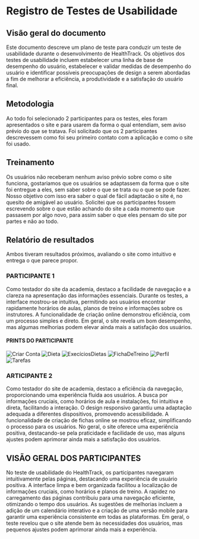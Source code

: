 # Registro de Testes de Usabilidade

## Visão geral do documento

Este documento descreve um plano de teste para conduzir um teste de usabilidade durante o desenvolvimento de HealthTrack. Os objetivos dos testes de usabilidade incluem estabelecer uma linha de base de desempenho do usuário, estabelecer e validar medidas de desempenho do usuário e identificar possíveis preocupações de design a serem abordadas a fim de melhorar a eficiência, a produtividade e a satisfação do usuário final.

## Metodologia

  Ao todo foi selecionado 2 participantes para os testes, eles foram apresentados o site e para usarem da forma o qual entendiam, sem aviso prévio do que se tratava.
  Foi solicitado que os 2 participantes descrevessem como foi seu primeiro contato com a aplicação e como o site foi usado.

## Treinamento

   Os usuários não receberam nenhum aviso prévio sobre como o site funciona, gostariamos que os usuários se adaptassem da forma que o site foi entregue a eles, sem saber sobre o que se trata ou o que se pode fazer. Nosso objetivo com isso era saber o qual de fácil adaptacão o site é, no quesito de amigável ao usuário.  Solicitei que os participantes fossem escrevendo sobre o que estão achando do site a cada momento que passasem por algo novo, para assim saber o que eles pensam do site por partes e não ao todo.

## Relatório de resultados

  Ambos tiveram resultados próximos, avaliando o site como intuitivo e entrega o que parece propor.

### PARTICIPANTE 1

  Como testador do site da academia, destaco a facilidade de navegação e a clareza na apresentação das informações essenciais. Durante os testes, a interface mostrou-se intuitiva, permitindo aos usuários encontrar rapidamente horários de aulas, planos de treino e informações sobre os instrutores. A funcionalidade de criação online demonstrou eficiência, com um processo simples e direto. Em geral, o site revela um bom desempenho, mas algumas melhorias podem elevar ainda mais a satisfação dos usuários.
  
#### PRINTS DO PARTICIPANTE

  ![Criar Conta](/img-Teste%20de%20Usabalidade/criar%20conta.jpg)
  ![Dieta](/img-Teste%20de%20Usabalidade/dieta.jpg)
  ![ExecíciosDietas](/img-Teste%20de%20Usabalidade/exercicios%20dieta%20videos.jpg)
  ![FichaDeTreino](/img-Teste%20de%20Usabalidade/ficha%20de%20treino.jpg)
  ![Perfil](/img-Teste%20de%20Usabalidade/perfil.jpg)
  ![Tarefas](/img-Teste%20de%20Usabalidade/tarefas.jpg)

### ARTICIPANTE 2

  Como testador do site de academia, destaco a eficiência da navegação, proporcionando uma experiência fluida aos usuários. A busca por informações cruciais, como horários de aula e instalações, foi intuitiva e direta, facilitando a interação. O design responsivo garantiu uma adaptação adequada a diferentes dispositivos, promovendo acessibilidade. A funcionalidade de criação de fichas online se mostrou eficaz, simplificando o processo para os usuários. No geral, o site oferece uma experiência positiva, destacando-se pela praticidade e facilidade de uso, mas alguns ajustes podem aprimorar ainda mais a satisfação dos usuários.

## VISÃO GERAL DOS PARTICIPANTES

  No teste de usabilidade do HealthTrack, os participantes navegaram intuitivamente pelas páginas, destacando uma experiência de usuário positiva. A interface limpa e bem organizada facilitou a localização de informações cruciais, como horários e planos de treino. A rapidez no carregamento das páginas contribuiu para uma navegação eficiente, otimizando o tempo dos usuários. As sugestões de melhorias incluem a adição de um calendário interativo e a criação de uma versão mobile para garantir uma experiência consistente em todas as plataformas. Em geral, o teste revelou que o site atende bem às necessidades dos usuários, mas pequenos ajustes podem aprimorar ainda mais a experiência.
